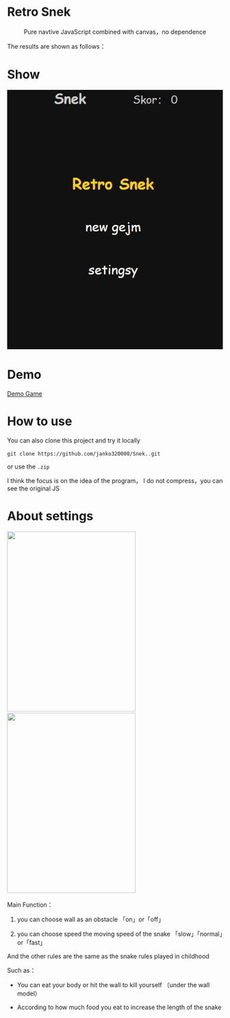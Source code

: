 # Retro Snek

<p align="center">Pure navtive JavaScript combined with canvas，no dependence</p>

The results are shown as follows：
# Show
<p align="center"><img src="images/Snek.gif" width="650" alt="RetroSnaker" /></p> 

# Demo

[Demo Game](https://janko320000.github.io/Snek./)

# How to use

You can also clone this project and try it locally 

```
git clone https://github.com/janko320000/Snek..git
```

or use the `.zip`

I think the focus is on the idea of the program， I do not compress，you can see the original JS

# About settings

<p align="">
  <img src="images/Snek_main.png" height="420px" width="300px">
  <img src="images/Snek_settings.png" height="420px" width="300px">
</p>

Main Function：

1. you can choose wall as an obstacle 「on」or「off」

2. you can choose speed the moving speed of the snake 「slow」「normal」or「fast」

And the other rules are the same as the snake rules played in childhood 

Such as：

- You can eat your body or hit the wall to kill yourself （under the wall model）

- According to how much food you eat to increase the length of the snake
